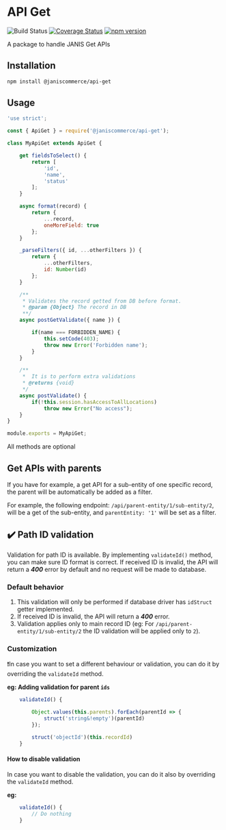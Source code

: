 # API Get

![Build Status](https://github.com/janis-commerce/api-get/workflows/Build%20Status/badge.svg)
[![Coverage Status](https://coveralls.io/repos/github/janis-commerce/api-get/badge.svg?branch=master)](https://coveralls.io/github/janis-commerce/api-get?branch=master)
[![npm version](https://badge.fury.io/js/%40janiscommerce%2Fapi-get.svg)](https://www.npmjs.com/package/@janiscommerce/api-get)

A package to handle JANIS Get APIs

## Installation
```sh
npm install @janiscommerce/api-get
```

## Usage
```js
'use strict';

const { ApiGet } = require('@janiscommerce/api-get');

class MyApiGet extends ApiGet {

	get fieldsToSelect() {
		return [
			'id',
			'name',
			'status'
		];
	}

	async format(record) {
		return {
			...record,
			oneMoreField: true
		};
	}

	_parseFilters({ id, ...otherFilters }) {
		return {
			...otherFilters,
			id: Number(id)
		};
	}

	/**
	 * Validates the record getted from DB before format.
	 * @param {Object} The record in DB
	 **/
	async postGetValidate({ name }) {

		if(name === FORBIDDEN_NAME) {
			this.setCode(403);
			throw new Error('Forbidden name');
		}
	}

	/**
	 *  It is to perform extra validations
	 * @returns {void}
	 */
	async postValidate() {
		if(!this.session.hasAccessToAllLocations)
			throw new Error("No access");
	}
}

module.exports = MyApiGet;
```

All methods are optional

## Get APIs with parents

If you have for example, a get API for a sub-entity of one specific record, the parent will be automatically be added as a filter.

For example, the following endpoint: `/api/parent-entity/1/sub-entity/2`, will be a get of the sub-entity, and `parentEntity: '1'` will be set as a filter.

## ✔️ Path ID validation
Validation for path ID is available. By implementing `validateId()` method, you can make sure ID format is correct. If received ID is invalid, the API will return a ***400*** error by default and no request will be made to database.

### Default behavior
1. This validation will only be performed if database driver has `idStruct` getter implemented.
2. If received ID is invalid, the API will return a ***400*** error. 
3. Validation applies only to main record ID (eg: For `/api/parent-entity/1/sub-entity/2` the ID validation will be applied only to `2`).

### Customization

❗In case you want to set a different behaviour or validation, you can do it by overriding the `validateId` method.

**eg: Adding validation for parent `ids`**
```javascript
	validateId() {

		Object.values(this.parents).forEach(parentId => {
			struct('string&!empty')(parentId)
		});

		struct('objectId')(this.recordId)
	}
```

#### How to disable validation
In case you want to disable the validation, you can do it also by overriding the `validateId` method.

**eg:**
```javascript
	validateId() {
		// Do nothing
	}
```
